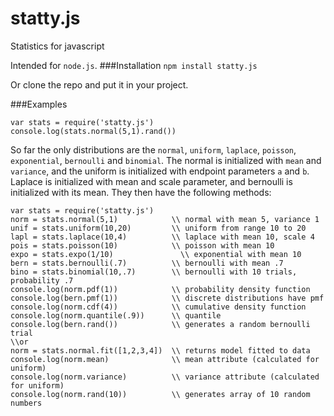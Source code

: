 # statty.js
Statistics for javascript

Intended for `node.js`. 
###Installation
`npm install statty.js`

Or clone the repo and put it in your project. 

###Examples

    var stats = require('statty.js')
    console.log(stats.normal(5,1).rand())
    
So far the only distributions are the `normal`, `uniform`, `laplace`, `poisson`, `exponential`, `bernoulli` and `binomial`. The normal is initialized with `mean` and `variance`, and the uniform is initialized with endpoint parameters `a` and `b`. Laplace is initialized with mean and scale parameter, and bernoulli is initialized with its mean. They then have the following methods:
    
    var stats = require('statty.js')
    norm = stats.normal(5,1)            \\ normal with mean 5, variance 1
    unif = stats.uniform(10,20)         \\ uniform from range 10 to 20
    lapl = stats.laplace(10,4)          \\ laplace with mean 10, scale 4 
    pois = stats.poisson(10)            \\ poisson with mean 10 
    expo = stats.expo(1/10)               \\ exponential with mean 10 
    bern = stats.bernoulli(.7)          \\ bernoulli with mean .7
    bino = stats.binomial(10,.7)        \\ bernoulli with 10 trials, probability .7
    console.log(norm.pdf(1))            \\ probability density function
    console.log(bern.pmf(1))            \\ discrete distributions have pmf
    console.log(norm.cdf(4))            \\ cumulative density function
    console.log(norm.quantile(.9))      \\ quantile
    console.log(bern.rand())            \\ generates a random bernoulli trial
    \\or
    norm = stats.normal.fit([1,2,3,4])  \\ returns model fitted to data
    console.log(norm.mean)              \\ mean attribute (calculated for uniform)
    console.log(norm.variance)          \\ variance attribute (calculated for uniform)
    console.log(norm.rand(10))          \\ generates array of 10 random numbers
